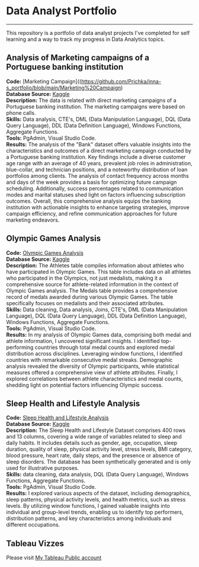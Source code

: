 # Data Analyst Portfolio

---
This repository is a portfolio of data analyst projects I've completed for self learning and a way to track my progress in Data Analytics topics.

Analysis of Marketing campaigns of a Portuguese banking institution
---
**Code:** [Marketing Campaign]((https://github.com/Prichka/inna-s_portfolio/blob/main/Marketing%20Campaign)    
**Database Source:** [Kaggle](https://www.kaggle.com/datasets/rajkumarpandey02/bank-marketing-dataset/)    
**Description:** The data is related with direct marketing campaigns of a Portuguese banking institution. The marketing campaigns were based on phone calls.   
**Skills:** Data analysis, CTE's, DML (Data Manipulation Language), DQL (Data Query Language), DDL (Data Definition Language), Windows Functions, Aggregate Functions.    
**Tools:** PgAdmin, Visual Studio Code.    
**Results:** The analysis of the "Bank" dataset offers valuable insights into the characteristics and outcomes of a direct marketing campaign conducted by a Portuguese banking institution. Key findings include a diverse customer age range with an average of 40 years, prevalent job roles in administration, blue-collar, and technician positions, and a noteworthy distribution of loan portfolios among clients. The analysis of contact frequency across months and days of the week provides a basis for optimizing future campaign scheduling. Additionally, success percentages related to communication modes and marital statuses shed light on factors influencing subscription outcomes. Overall, this comprehensive analysis equips the banking institution with actionable insights to enhance targeting strategies, improve campaign efficiency, and refine communication approaches for future marketing endeavors.

Olympic Games Analysis
---
**Code:** [Olympic Games Analysis](https://github.com/Prichka/inna-s_portfolio/blob/main/Olympic%20Games%20Analysis.pgsql)    
**Database Source:** [Kaggle](https://www.kaggle.com/datasets/manishkumar7432698/olympics-1896-2022?resource=download)    
**Description:** The Athletes table compiles information about athletes who have participated in Olympic Games. This table includes data on all athletes who participated in the Olympics, not just medalists, making it a comprehensive source for athlete-related information in the context of Olympic Games analysis. The Medals table provides a comprehensive record of medals awarded during various Olympic Games.  The table specifically focuses on medalists and their associated attributes.    
**Skills:** Data cleaning, Data analysis, Joins, CTE's, DML (Data Manipulation Language), DQL (Data Query Language), DDL (Data Definition Language), Windows Functions, Aggregate Functions.    
**Tools:** PgAdmin, Visual Studio Code.    
**Results:** In my analysis of Olympic Games data, comprising both medal and athlete information, I uncovered significant insights. I identified top-performing countries through total medal counts and explored medal distribution across disciplines. Leveraging window functions, I identified countries with remarkable consecutive medal streaks. Demographic analysis revealed the diversity of Olympic participants, while statistical measures offered a comprehensive view of athlete attributes. Finally, I explored correlations between athlete characteristics and medal counts, shedding light on potential factors influencing Olympic success.

Sleep Health and Lifestyle Analysis
---
**Code:** [Sleep Health and Lifestyle Analysis](https://github.com/Prichka/inna-s_portfolio/blob/main/Sleep%20Health%20and%20Lifestyle%20Analysis.pgsql)    
**Database Source:** [Kaggle](https://www.kaggle.com/datasets/uom190346a/sleep-health-and-lifestyle-dataset)    
**Description:** The Sleep Health and Lifestyle Dataset comprises 400 rows and 13 columns, covering a wide range of variables related to sleep and daily habits. It includes details such as gender, age, occupation, sleep duration, quality of sleep, physical activity level, stress levels, BMI category, blood pressure, heart rate, daily steps, and the presence or absence of sleep disorders. The database has been synthetically generated and is only used for illustrative purposes.    
**Skills:** data cleaning, data analysis, DQL (Data Query Language), Windows Functions, Aggregate Functions.    
**Tools:** PgAdmin, Visual Studio Code.    
**Results:** I explored various aspects of the dataset, including demographics, sleep patterns, physical activity levels, and health metrics, such as stress levels. By utilizing window functions, I gained valuable insights into individual and group-level trends, enabling us to identify top performers, distribution patterns, and key characteristics among individuals and different occupations.

Tableau Vizzes
---
Please visit [My Tableau Public account](https://public.tableau.com/app/profile/inna3001) 
